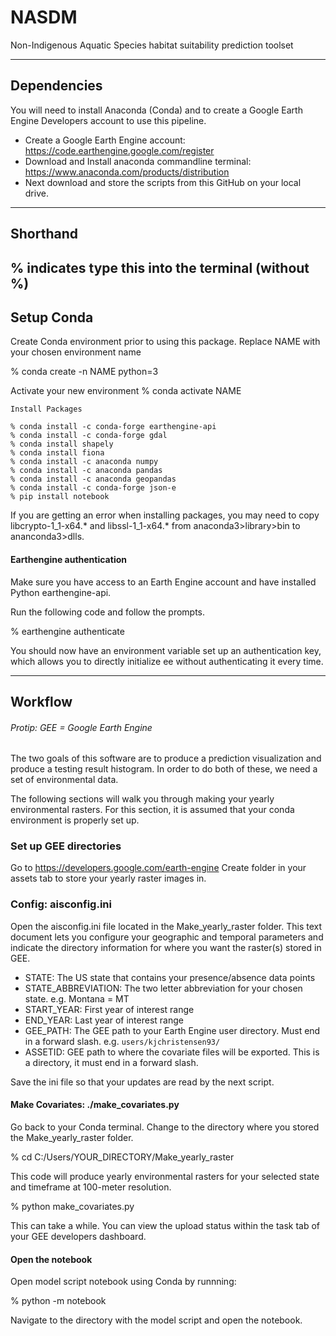 # NASDM
Non-Indigenous Aquatic Species habitat suitability prediction toolset

---

## Dependencies
You will need to install Anaconda (Conda) and to create a Google Earth Engine Developers account to use this pipeline.

* Create a Google Earth Engine account: https://code.earthengine.google.com/register
* Download and Install anaconda commandline terminal: https://www.anaconda.com/products/distribution
* Next download and store the scripts from this GitHub on your local drive.

---
## Shorthand
% indicates type this into the terminal (without %)
---
## Setup Conda
Create Conda environment prior to using this package. Replace NAME with your chosen environment name

% conda create -n NAME python=3 

Activate your new environment
% conda activate NAME
```
Install Packages

% conda install -c conda-forge earthengine-api
% conda install -c conda-forge gdal
% conda install shapely
% conda install fiona
% conda install -c anaconda numpy
% conda install -c anaconda pandas
% conda install -c anaconda geopandas
% conda install -c conda-forge json-e
% pip install notebook
```

If you are getting an error when installing packages, you may need to copy libcrypto-1_1-x64.* and libssl-1_1-x64.* from anaconda3>library>bin to ananconda3>dlls.

#### Earthengine authentication
Make sure you have access to an Earth Engine account and have installed Python earthengine-api. 

Run the following code and follow the prompts.

% earthengine authenticate 

You should now have an environment variable set up an authentication key, which allows you to directly initialize ee without authenticating it every time.

---

## Workflow

###### Protip: GEE = Google Earth Engine

The two goals of this software are to produce a prediction visualization and produce a testing result histogram.
In order to do both of these, we need a set of environmental data. 

The following sections will walk you through making your yearly environmental rasters.
For this section, it is assumed that your conda environment is properly set up.

### Set up GEE directories
Go to https://developers.google.com/earth-engine
Create folder in your assets tab to store your yearly raster images in.  


### Config: aisconfig.ini
Open the aisconfig.ini file located in the Make_yearly_raster folder. This text document lets you configure your geographic and temporal parameters and indicate  the directory information for where you want the raster(s) stored in GEE. 

* STATE: The US state that contains your presence/absence data points
* STATE_ABBREVIATION: The two letter abbreviation for your chosen state. e.g. Montana = MT
* START_YEAR: First year of interest range
* END_YEAR: Last year of interest range
* GEE_PATH: The GEE path to your Earth Engine user directory. Must end in a forward slash. e.g. `users/kjchristensen93/`
* ASSETID: GEE path to where the covariate files will be exported. This is a directory, it must end in a forward slash.

Save the ini file so that your updates are read by the next script.

#### Make Covariates: ./make_covariates.py
Go back to your Conda terminal. Change to the directory where you stored the Make_yearly_raster folder.  

% cd C:/Users/YOUR_DIRECTORY/Make_yearly_raster

This code will produce yearly environmental rasters for your selected state and timeframe at 100-meter resolution.

% python make_covariates.py

This can take a while.  You can view the upload status within the task tab of your GEE developers dashboard.

#### Open the notebook
Open model script notebook using Conda by runnning:

% python -m notebook

Navigate to the directory with the model script and open the notebook.




